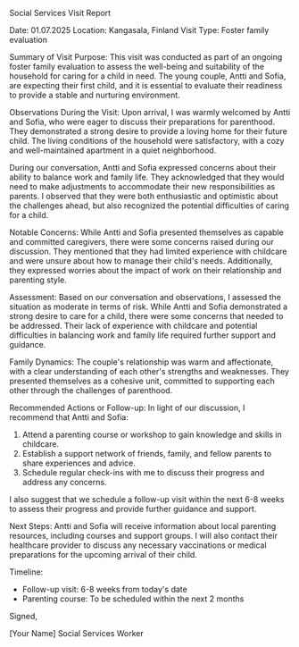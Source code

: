 Social Services Visit Report

Date: 01.07.2025
Location: Kangasala, Finland
Visit Type: Foster family evaluation

Summary of Visit Purpose:
This visit was conducted as part of an ongoing foster family evaluation to assess the well-being and suitability of the household for caring for a child in need. The young couple, Antti and Sofia, are expecting their first child, and it is essential to evaluate their readiness to provide a stable and nurturing environment.

Observations During the Visit:
Upon arrival, I was warmly welcomed by Antti and Sofia, who were eager to discuss their preparations for parenthood. They demonstrated a strong desire to provide a loving home for their future child. The living conditions of the household were satisfactory, with a cozy and well-maintained apartment in a quiet neighborhood.

During our conversation, Antti and Sofia expressed concerns about their ability to balance work and family life. They acknowledged that they would need to make adjustments to accommodate their new responsibilities as parents. I observed that they were both enthusiastic and optimistic about the challenges ahead, but also recognized the potential difficulties of caring for a child.

Notable Concerns:
While Antti and Sofia presented themselves as capable and committed caregivers, there were some concerns raised during our discussion. They mentioned that they had limited experience with childcare and were unsure about how to manage their child's needs. Additionally, they expressed worries about the impact of work on their relationship and parenting style.

Assessment:
Based on our conversation and observations, I assessed the situation as moderate in terms of risk. While Antti and Sofia demonstrated a strong desire to care for a child, there were some concerns that needed to be addressed. Their lack of experience with childcare and potential difficulties in balancing work and family life required further support and guidance.

Family Dynamics:
The couple's relationship was warm and affectionate, with a clear understanding of each other's strengths and weaknesses. They presented themselves as a cohesive unit, committed to supporting each other through the challenges of parenthood.

Recommended Actions or Follow-up:
In light of our discussion, I recommend that Antti and Sofia:

1. Attend a parenting course or workshop to gain knowledge and skills in childcare.
2. Establish a support network of friends, family, and fellow parents to share experiences and advice.
3. Schedule regular check-ins with me to discuss their progress and address any concerns.

I also suggest that we schedule a follow-up visit within the next 6-8 weeks to assess their progress and provide further guidance and support.

Next Steps:
Antti and Sofia will receive information about local parenting resources, including courses and support groups. I will also contact their healthcare provider to discuss any necessary vaccinations or medical preparations for the upcoming arrival of their child.

Timeline:

* Follow-up visit: 6-8 weeks from today's date
* Parenting course: To be scheduled within the next 2 months

Signed,

[Your Name]
Social Services Worker
